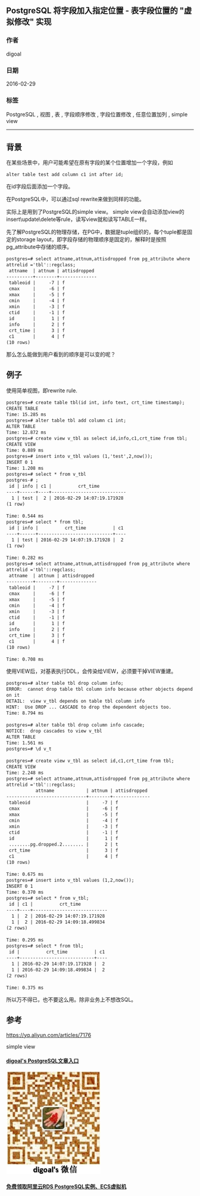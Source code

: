 ## PostgreSQL 将字段加入指定位置 - 表字段位置的 "虚拟修改" 实现  
                          
### 作者                          
digoal                          
                          
### 日期                          
2016-02-29                         
                          
### 标签                          
PostgreSQL , 视图 , 表 , 字段顺序修改 , 字段位置修改 , 任意位置加列 , simple view     
                          
----                          
                          
## 背景           
在某些场景中，用户可能希望在原有字段的某个位置增加一个字段，例如  
  
```  
alter table test add column c1 int after id;  
```  
  
在id字段后面添加一个字段。  
  
在PostgreSQL中，可以通过sql rewrite来做到同样的功能。  
  
实际上是用到了PostgreSQL的simple view。 simple view会自动添加view的insert\update\delete等rule，读写view就和读写TABLE一样。    
  
  
先了解PostgreSQL的物理存储，在PG中，数据是tuple组织的，每个tuple都是固定的storage layout，即字段存储的物理顺序是固定的，解释时是按照pg_attribute中存储的顺序。  
  
```  
postgres=# select attname,attnum,attisdropped from pg_attribute where attrelid ='tbl'::regclass;  
 attname  | attnum | attisdropped   
----------+--------+--------------  
 tableoid |     -7 | f  
 cmax     |     -6 | f  
 xmax     |     -5 | f  
 cmin     |     -4 | f  
 xmin     |     -3 | f  
 ctid     |     -1 | f  
 id       |      1 | f  
 info     |      2 | f  
 crt_time |      3 | f  
 c1       |      4 | f  
(10 rows)  
```  
  
那么怎么能做到用户看到的顺序是可以变的呢？  
  
## 例子  
使用简单视图，即rewrite rule.  
  
```  
postgres=# create table tbl(id int, info text, crt_time timestamp);  
CREATE TABLE  
Time: 15.285 ms  
postgres=# alter table tbl add column c1 int;  
ALTER TABLE  
Time: 12.872 ms  
postgres=# create view v_tbl as select id,info,c1,crt_time from tbl;  
CREATE VIEW  
Time: 0.889 ms  
postgres=# insert into v_tbl values (1,'test',2,now());  
INSERT 0 1  
Time: 1.208 ms  
postgres=# select * from v_tbl  
postgres-# ;  
 id | info | c1 |          crt_time            
----+------+----+----------------------------  
  1 | test |  2 | 2016-02-29 14:07:19.171928  
(1 row)  
  
Time: 0.544 ms  
postgres=# select * from tbl;  
 id | info |          crt_time          | c1   
----+------+----------------------------+----  
  1 | test | 2016-02-29 14:07:19.171928 |  2  
(1 row)  
  
Time: 0.282 ms  
postgres=# select attname,attnum,attisdropped from pg_attribute where attrelid ='tbl'::regclass;  
 attname  | attnum | attisdropped   
----------+--------+--------------  
 tableoid |     -7 | f  
 cmax     |     -6 | f  
 xmax     |     -5 | f  
 cmin     |     -4 | f  
 xmin     |     -3 | f  
 ctid     |     -1 | f  
 id       |      1 | f  
 info     |      2 | f  
 crt_time |      3 | f  
 c1       |      4 | f  
(10 rows)  
  
Time: 0.708 ms  
```  
  
使用VIEW后，对基表执行DDL，会传染给VIEW，必须要干掉VIEW重建。  
  
```  
postgres=# alter table tbl drop column info;  
ERROR:  cannot drop table tbl column info because other objects depend on it  
DETAIL:  view v_tbl depends on table tbl column info  
HINT:  Use DROP ... CASCADE to drop the dependent objects too.  
Time: 8.794 ms  
  
postgres=# alter table tbl drop column info cascade;   
NOTICE:  drop cascades to view v_tbl  
ALTER TABLE  
Time: 1.561 ms  
postgres=# \d v_t  
  
postgres=# create view v_tbl as select id,c1,crt_time from tbl;  
CREATE VIEW  
Time: 2.248 ms  
postgres=# select attname,attnum,attisdropped from pg_attribute where attrelid ='tbl'::regclass;  
           attname            | attnum | attisdropped   
------------------------------+--------+--------------  
 tableoid                     |     -7 | f  
 cmax                         |     -6 | f  
 xmax                         |     -5 | f  
 cmin                         |     -4 | f  
 xmin                         |     -3 | f  
 ctid                         |     -1 | f  
 id                           |      1 | f  
 ........pg.dropped.2........ |      2 | t  
 crt_time                     |      3 | f  
 c1                           |      4 | f  
(10 rows)  
  
Time: 0.675 ms  
postgres=# insert into v_tbl values (1,2,now());  
INSERT 0 1  
Time: 0.370 ms  
postgres=# select * from v_tbl;  
 id | c1 |          crt_time            
----+----+----------------------------  
  1 |  2 | 2016-02-29 14:07:19.171928  
  1 |  2 | 2016-02-29 14:09:18.499834  
(2 rows)  
  
Time: 0.295 ms  
postgres=# select * from tbl;  
 id |          crt_time          | c1   
----+----------------------------+----  
  1 | 2016-02-29 14:07:19.171928 |  2  
  1 | 2016-02-29 14:09:18.499834 |  2  
(2 rows)  
  
Time: 0.375 ms  
```  
  
所以万不得已，也不要这么用。除非业务上不想改SQL。  
  
## 参考  
  
https://yq.aliyun.com/articles/7176  
  
simple view   
  
  
  
  
  
  
  
  
  
  
  
  
  
  
  
  
#### [digoal's PostgreSQL文章入口](https://github.com/digoal/blog/blob/master/README.md "22709685feb7cab07d30f30387f0a9ae")
  
  
![digoal's weixin](../pic/digoal_weixin.jpg "f7ad92eeba24523fd47a6e1a0e691b59")
  
  
  
  
  
  
  
  
#### [免费领取阿里云RDS PostgreSQL实例、ECS虚拟机](https://www.aliyun.com/database/postgresqlactivity "57258f76c37864c6e6d23383d05714ea")
  

